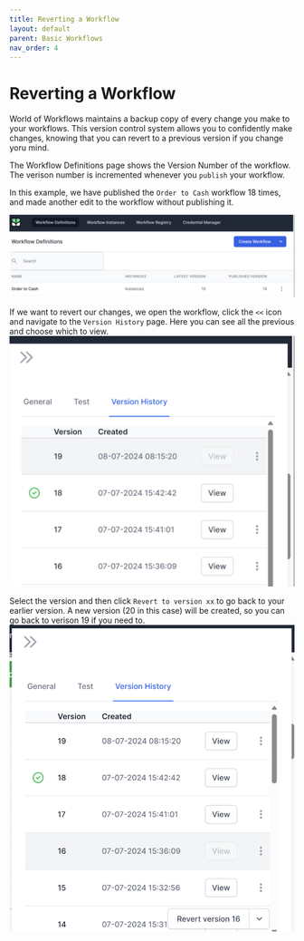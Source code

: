 ```yaml
---
title: Reverting a Workflow
layout: default
parent: Basic Workflows
nav_order: 4
---
```


# Reverting a Workflow

World of Workflows maintains a backup copy of every change you make to your workflows.  This version control system allows you to confidently make changes, knowing that you can revert to a previous version if you change yoru mind.

The Workflow Definitions page shows the Version Number of the workflow.
The verison number is incremented whenever you `publish` your workflow.

In this example, we have published the `Order to Cash` workflow 18 times, and made another edit to the workflow without publishing it.

![](2024-07-08-09-11-27.png)

If we want to revert our changes, we open the workflow, click the `<<` icon and navigate to the `Version History` page.  Here you can see all the previous and choose which to view.
![](2024-07-08-09-16-46.png)

Select the version and then click `Revert to version xx`  to go back to your earlier version.  A new version (20 in this case) will be created, so you can go back to verison 19 if you need to.  
![](2024-07-08-09-18-25.png)

